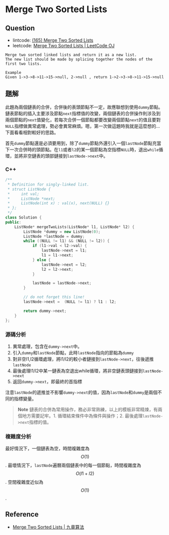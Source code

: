 # Merge Two Sorted Lists

## Question

- lintcode: [(165) Merge Two Sorted Lists](http://www.lintcode.com/en/problem/merge-two-sorted-lists/)
- leetcode: [Merge Two Sorted Lists | LeetCode OJ](https://leetcode.com/problems/merge-two-sorted-lists/)

```
Merge two sorted linked lists and return it as a new list.
The new list should be made by splicing together the nodes of the first two lists.

Example
Given 1->3->8->11->15->null, 2->null , return 1->2->3->8->11->15->null
```

## 題解

此題為兩個鏈表的合併，合併後的表頭節點不一定，故應聯想到使用`dummy`節點。鏈表節點的插入主要涉及節點`next`指標值的改變，兩個鏈表的合併操作則涉及到兩個節點的`next`值變化，若每次合併一個節點都要改變兩個節點`next`的值且要對`NULL`指標做異常處理，勢必會異常麻煩。嗯，第一次做這題時我就是這麼想的... 下面看看相對較好的思路。

首先`dummy`節點還是必須要用到，除了`dummy`節點外還引入一個`lastNode`節點充當下一次合併時的頭節點。在`l1`或者`l2`的某一個節點為空指標`NULL`時，退出`while`循環，並將非空鏈表的頭部鏈接到`lastNode->next`中。

### C++

```c++
/**
 * Definition for singly-linked list.
 * struct ListNode {
 *     int val;
 *     ListNode *next;
 *     ListNode(int x) : val(x), next(NULL) {}
 * };
 */
class Solution {
public:
    ListNode* mergeTwoLists(ListNode* l1, ListNode* l2) {
        ListNode *dummy = new ListNode(0);
        ListNode *lastNode = dummy;
        while ((NULL != l1) && (NULL != l2)) {
            if (l1->val < l2->val) {
                lastNode->next = l1;
                l1 = l1->next;
            } else {
                lastNode->next = l2;
                l2 = l2->next;
            }

            lastNode = lastNode->next;
        }

        // do not forget this line!
        lastNode->next =  (NULL != l1) ? l1 : l2;

        return dummy->next;
    }
};
```

### 源碼分析

1. 異常處理，包含在`dummy->next`中。
2. 引入`dummy`和`lastNode`節點，此時`lastNode`指向的節點為`dummy`
3. 對非空l1,l2循環處理，將l1/l2的較小者鏈接到`lastNode->next`，往後遞推`lastNode`
4. 最後處理l1/l2中某一鏈表為空退出while循環，將非空鏈表頭鏈接到`lastNode->next`
5. 返回`dummy->next`，即最終的首指標

注意`lastNode`的遞推並不影響`dummy->next`的值，因為`lastNode`和`dummy`是兩個不同的指標變量。

> **Note** 鏈表的合併為常用操作，務必非常熟練，以上的模板非常精煉，有兩個地方需要記牢。1. 循環結束條件中為條件與操作；2. 最後處理`lastNode->next`指標的值。

### 複雜度分析

最好情況下，一個鏈表為空，時間複雜度為 $$O(1)$$. 最壞情況下，`lastNode`遍曆兩個鏈表中的每一個節點，時間複雜度為 $$O(l1+l2)$$. 空間複雜度近似為 $$O(1)$$.


## Reference

- [Merge Two Sorted Lists | 九章算法](http://www.jiuzhang.com/solutions/merge-two-sorted-lists/)
